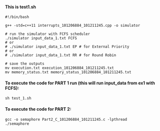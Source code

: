 #### This is test1.sh
```
#!/bin/bash

g++ -std=c++11 interrupts_101206884_101211245.cpp -o simulator

# run the simulator with FCFS scheduler
./simulator input_data_1.txt FCFS
# or
# ./simulator input_data_1.txt EP # for External Priority
# or
# ./simulator input_data_1.txt RR # for Round Robin

# save the outputs
mv execution.txt execution_101206884_101211245.txt
mv memory_status.txt memory_status_101206884_101211245.txt
```

#### To execute the code for PART 1 run (this will run input_data from ex1 with FCFS):
```
sh test_1.sh
```

#### To execute the code for PART 2:
```
gcc -o semaphore Part2_C_101206884_101211245.c -lpthread
./semaphore
```